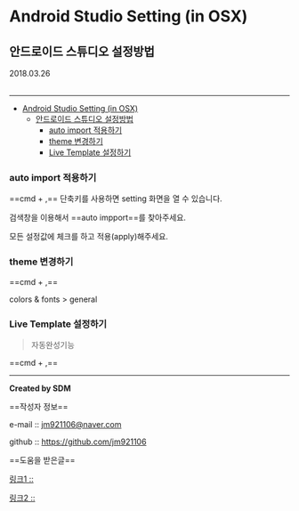 # Android Studio Setting (in OSX)
## 안드로이드 스튜디오 설정방법
<div class="pull-right"> 2018.03.26 </div><br>

---

<!-- @import "[TOC]" {cmd="toc" depthFrom=1 depthTo=6 orderedList=false} -->
<!-- code_chunk_output -->

* [Android Studio Setting (in OSX)](#android-studio-setting-in-osx)
	* [안드로이드 스튜디오 설정방법](#안드로이드-스튜디오-설정방법)
		* [auto import 적용하기](#auto-import-적용하기)
		* [theme 변경하기](#theme-변경하기)
		* [Live Template 설정하기](#live-template-설정하기)

<!-- /code_chunk_output -->



### auto import 적용하기

==cmd + ,== 단축키를 사용하면 setting 화면을 열 수 있습니다.

검색창을 이용해서 ==auto impport==를 찾아주세요.

모든 설정값에 체크를 하고 적용(apply)해주세요.

### theme 변경하기

==cmd + ,==

colors & fonts > general

### Live Template 설정하기

> 자동완성기능

==cmd + ,==




---

**Created by SDM**

==작성자 정보==

e-mail :: jm921106@naver.com

github :: https://github.com/jm921106

==도움을 받은글==

[링크1 :: ]()

[링크2 :: ]()
